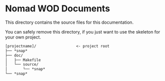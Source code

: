 # Nomad WOD Documents

This directory contains the source files for this documentation.

You can safely remove this directory, if you just want to use the skeleton for 
your own project.

```txt
[projectname]/                  <- project root
├── *snap*
├── doc/
│   ├── Makefile
│   └── source/
│       └── *snap*
└── *snap*
```
